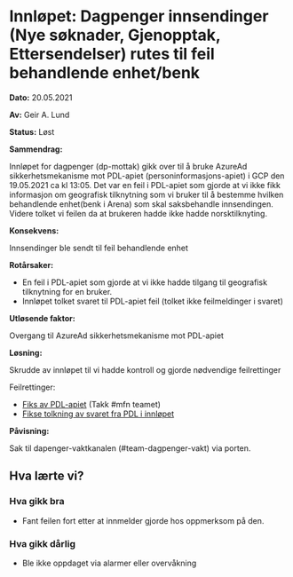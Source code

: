 # Innløpet: Dagpenger innsendinger (Nye søknader, Gjenopptak, Ettersendelser) rutes til feil behandlende enhet/benk

**Dato:** 20.05.2021

**Av:** Geir A. Lund

**Status:** Løst

**Sammendrag:** 

Innløpet for dagpenger (dp-mottak) gikk over til å bruke AzureAd sikkerhetsmekanisme mot PDL-apiet (personinformasjons-apiet) i GCP
den 19.05.2021 ca kl 13:05. Det var en feil i PDL-apiet som gjorde at vi ikke fikk informasjon om geografisk tilknytning som vi bruker til å bestemme hvilken behandlende enhet(benk i Arena) som skal saksbehandle innsendingen.
Videre tolket vi feilen da at brukeren hadde ikke hadde norsktilknyting. 

**Konsekvens:** 

Innsendinger ble sendt til feil behandlende enhet

**Rotårsaker:** 

- En feil i PDL-apiet som gjorde at vi ikke hadde tilgang til geografisk tilknytning for en bruker.
- Innløpet tolket svaret til PDL-apiet feil (tolket ikke feilmeldinger i svaret)


**Utløsende faktor:** 

Overgang til AzureAd sikkerhetsmekanisme mot PDL-apiet

**Løsning:** 

Skrudde av innløpet til vi hadde kontroll og gjorde nødvendige feilrettinger

Feilrettinger: 

- [Fiks av PDL-apiet](https://github.com/navikt/pdl/commit/a7441e2ec89abddeced78fb1f26d9af39c4d99bc#diff-59bd874662669f40d76d24296852bfac918eb9664c0f44f41229f62d1d52d06fL39-L55) (Takk #mfn teamet)
- [Fikse tolkning av svaret fra PDL i innløpet](https://github.com/navikt/dp-mottak/commit/d77fe427b9e946f514d44d96e0806776cb163f7c)

**Påvisning:** 

Sak til dapenger-vaktkanalen (#team-dagpenger-vakt) via porten.


## Hva lærte vi?

### Hva gikk bra

- Fant feilen fort etter at innmelder gjorde hos oppmerksom på den.

### Hva gikk dårlig

- Ble ikke oppdaget via alarmer eller overvåkning
